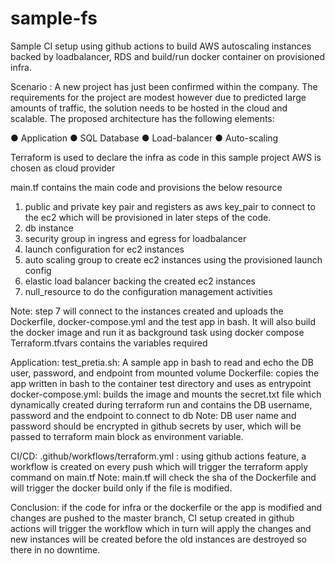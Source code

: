 # sample-fs
Sample CI setup using github actions to build AWS autoscaling instances backed by loadbalancer, RDS and build/run docker container on provisioned infra.

Scenario :
A new project has just been confirmed within the company. The requirements for the project are modest however due to predicted large amounts of traffic, the solution needs to be hosted in the cloud and scalable. The proposed architecture has the following elements: 
 
● Application 
● SQL Database 
● Load-balancer 
● Auto-scaling

Terraform is used to declare the infra as code in this sample project
AWS is chosen as cloud provider

main.tf contains the main code and provisions the below resource
1)	 public and private key pair and registers as aws key_pair to connect to the ec2 which will be provisioned in later steps of the code.
2)	db instance
3)	security group in ingress and egress for loadbalancer
4)	launch configuration for ec2 instances
5)	auto scaling group to create ec2 instances using the provisioned launch config  
6)	elastic load balancer backing the created ec2 instances
7)	null_resource to do the configuration management activities

Note: step 7 will connect to the instances created and uploads the Dockerfile, docker-compose.yml and the test app in bash. It will also build the docker image and run it as background task using docker compose
Terraform.tfvars contains the variables required

Application:
test_pretia.sh: A sample app in bash to read and echo the DB user, password, and endpoint from mounted volume
Dockerfile: copies the app written in bash to the container test directory and uses as entrypoint
docker-compose.yml: builds the image and mounts the secret.txt file which dynamically created during terraform run and contains the DB username, password and the endpoint to connect to db
Note: DB user name and password should be encrypted in github secrets by user, which will be passed to terraform main block as environment variable.

CI/CD:
.github/workflows/terraform.yml : using github actions feature, a workflow is created on every push which will trigger the terraform apply command on main.tf 
Note: main.tf will check the sha of the Dockerfile and will trigger the docker build only if the file is modified.

Conclusion: if the code for infra or the dockerfile or the app is modified and changes are pushed to the master branch, CI setup created in github actions will trigger the workflow which in turn will apply the changes and new instances will be created before the old instances are destroyed so there in no downtime.
